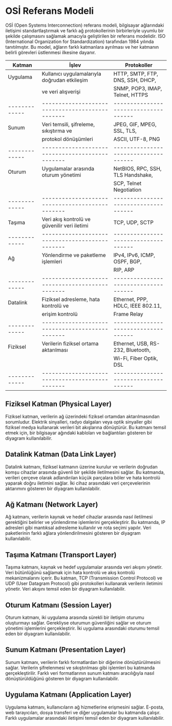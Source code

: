 # OSİ Referans Modeli

OSİ (Open Systems Interconnection) referans modeli, bilgisayar ağlarındaki iletişimi standartlaştırmak ve farklı ağ protokollerinin birbirleriyle uyumlu bir şekilde çalışmasını sağlamak amacıyla geliştirilen bir referans modelidir. ISO (International Organization for Standardization) tarafından 1984 yılında tanıtılmıştır. Bu model, ağların farklı katmanlara ayrılması ve her katmanın belirli görevleri üstlenmesi ilkesine dayanır.


| Katman      | İşlev                                          | Protokoller                        |
|-------------|------------------------------------------------|------------------------------------|
| Uygulama    | Kullanıcı uygulamalarıyla doğrudan etkileşim  | HTTP, SMTP, FTP, DNS, SSH, DHCP,   |
|             | ve veri alışverişi                            | SNMP, POP3, IMAP, Telnet, HTTPS    |
|-------------|-----------------------------------------------|------------------------------------|
| Sunum       | Veri temsili, şifreleme, sıkıştırma ve       | JPEG, GIF, MPEG, SSL, TLS,         |
|             | protokol dönüşümleri                          | ASCII, UTF-8, PNG                 |
|-------------|-----------------------------------------------|------------------------------------|
| Oturum      | Uygulamalar arasında oturum yönetimi         | NetBIOS, RPC, SSH, TLS Handshake,  |
|             |                                               | SCP, Telnet Negotiation            |
|-------------|-----------------------------------------------|------------------------------------|
| Taşıma      | Veri akış kontrolü ve güvenilir veri iletimi  | TCP, UDP, SCTP                    |
|-------------|-----------------------------------------------|------------------------------------|
| Ağ         | Yönlendirme ve paketleme işlemleri            | IPv4, IPv6, ICMP, OSPF, BGP,      |
|             |                                               | RIP, ARP                          |
|-------------|-----------------------------------------------|------------------------------------|
| Datalink    | Fiziksel adresleme, hata kontrolü ve         | Ethernet, PPP, HDLC, IEEE 802.11, |
|             | erişim kontrolü                               | Frame Relay                       |
|-------------|-----------------------------------------------|------------------------------------|
| Fiziksel    | Verilerin fiziksel ortama aktarılması         | Ethernet, USB, RS-232, Bluetooth, |
|             |                                               | Wi-Fi, Fiber Optik, DSL           |
|-------------|-----------------------------------------------|------------------------------------|



## Fiziksel Katman (Physical Layer)

Fiziksel katman, verilerin ağ üzerindeki fiziksel ortamdan aktarılmasından sorumludur. Elektrik sinyalleri, radyo dalgaları veya optik sinyaller gibi fiziksel medya kullanarak verileri bit akışlarına dönüştürür. Bu katmanı temsil etmek için, bir bilgisayar ağındaki kabloları ve bağlantıları gösteren bir diyagram kullanılabilir.

## Datalink Katman (Data Link Layer)

Datalink katmanı, fiziksel katmanın üzerine kurulur ve verilerin doğrudan komşu cihazlar arasında güvenli bir şekilde iletilmesini sağlar. Bu katmanda, verileri çerçeve olarak adlandırılan küçük parçalara böler ve hata kontrolü yaparak doğru iletimini sağlar. İki cihaz arasındaki veri çerçevelerinin aktarımını gösteren bir diyagram kullanılabilir.

## Ağ Katmanı (Network Layer)

Ağ katmanı, verilerin kaynak ve hedef cihazlar arasında nasıl iletilmesi gerektiğini belirler ve yönlendirme işlemlerini gerçekleştirir. Bu katmanda, IP adresleri gibi mantıksal adresleme kullanılır ve rota seçimi yapılır. Veri paketlerinin farklı ağlara yönlendirilmesini gösteren bir diyagram kullanılabilir.

## Taşıma Katmanı (Transport Layer)

Taşıma katmanı, kaynak ve hedef uygulamalar arasında veri akışını yönetir. Veri bütünlüğünü sağlamak için hata kontrolü ve akış kontrolü mekanizmalarını içerir. Bu katman, TCP (Transmission Control Protocol) ve UDP (User Datagram Protocol) gibi protokolleri kullanarak verilerin iletimini yönetir. Veri akışını temsil eden bir diyagram kullanılabilir.

## Oturum Katmanı (Session Layer)

Oturum katmanı, iki uygulama arasında sürekli bir iletişim oturumu oluşturmayı sağlar. Gerekliyse oturumun güvenliğini sağlar ve oturum yönetimi işlemlerini gerçekleştirir. İki uygulama arasındaki oturumu temsil eden bir diyagram kullanılabilir.

## Sunum Katmanı (Presentation Layer)

Sunum katmanı, verilerin farklı formatlardan bir diğerine dönüştürülmesini sağlar. Verilerin şifrelenmesi ve sıkıştırılması gibi işlemleri bu katmanda gerçekleştirilir. Farklı veri formatlarının sunum katmanı aracılığıyla nasıl dönüştürüldüğünü gösteren bir diyagram kullanılabilir.

## Uygulama Katmanı (Application Layer)

Uygulama katmanı, kullanıcıların ağ hizmetlerine erişmesini sağlar. E-posta, web tarayıcıları, dosya transferi ve diğer uygulamalar bu katmanda çalışır. Farklı uygulamalar arasındaki iletişimi temsil eden bir diyagram kullanılabilir.

